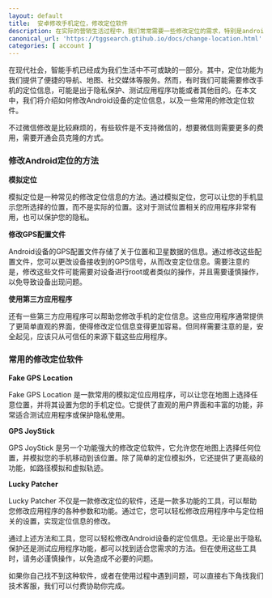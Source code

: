```yaml
---
layout: default
title:  安卓修改手机定位，修改定位软件
description: 在实际的营销生活过程中，我们常常需要一些修改定位的需求，特别是android 定位修改需求，陌陌修改定位、小红书修改定位、抖音修改定位、微信&qq修改定位都有需求，因此找到一款能修改定位的软件是非常重要的，那么这种软件去哪里找呢？
canonical_url: 'https://tggsearch.gtihub.io/docs/change-location.html'
categories: [ account ]
---
```

在现代社会，智能手机已经成为我们生活中不可或缺的一部分。其中，定位功能为我们提供了便捷的导航、地图、社交媒体等服务。然而，有时我们可能需要修改手机的定位信息，可能是出于隐私保护、测试应用程序功能或者其他目的。在本文中，我们将介绍如何修改Android设备的定位信息，以及一些常用的修改定位软件。

不过微信修改是比较麻烦的，有些软件是不支持微信的，想要微信则需要更多的费用，需要开通会员克隆的方式。

### 修改Android定位的方法
**模拟定位**

模拟定位是一种常见的修改定位信息的方法。通过模拟定位，您可以让您的手机显示您所选择的位置，而不是实际的位置。这对于测试位置相关的应用程序非常有用，也可以保护您的隐私。

**修改GPS配置文件**

Android设备的GPS配置文件存储了关于位置和卫星数据的信息。通过修改这些配置文件，您可以更改设备接收到的GPS信号，从而改变定位信息。需要注意的是，修改这些文件可能需要对设备进行root或者类似的操作，并且需要谨慎操作，以免导致设备出现问题。

**使用第三方应用程序**

还有一些第三方应用程序可以帮助您修改手机的定位信息。这些应用程序通常提供了更简单直观的界面，使得修改定位信息变得更加容易。但同样需要注意的是，安全起见，应该只从可信任的来源下载这些应用程序。

### 常用的修改定位软件
**Fake GPS Location**

Fake GPS Location 是一款常用的模拟定位应用程序，可以让您在地图上选择任意位置，并将其设置为您的手机定位。它提供了直观的用户界面和丰富的功能，非常适合测试应用程序或保护隐私使用。

**GPS JoyStick**

GPS JoyStick 是另一个功能强大的修改定位软件，它允许您在地图上选择任何位置，并模拟您的手机移动到该位置。除了简单的定位模拟外，它还提供了更高级的功能，如路径模拟和虚拟轨迹。

**Lucky Patcher**

Lucky Patcher 不仅是一款修改定位的软件，还是一款多功能的工具，可以帮助您修改应用程序的各种参数和功能。通过它，您可以轻松修改应用程序中与定位相关的设置，实现定位信息的修改。


通过上述方法和工具，您可以轻松修改Android设备的定位信息。无论是出于隐私保护还是测试应用程序功能，都可以找到适合您需求的方法。但在使用这些工具时，请务必谨慎操作，以免造成不必要的问题。

<p class="red-text-word">
如果你自己找不到这种软件，或者在使用过程中遇到问题，可以直接右下角找我们技术客服，我们可以付费协助你完成。
</p>